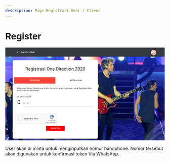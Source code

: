 ```yaml
---
description: Page Registrasi User / Client
---
```


# Register

![Page Register](../../.gitbook/assets/register.jpg)

User akan di minta untuk menginputkan nomor handphone. Nomor tersebut akan digunakan untuk konfirmasi token Via WhatsApp.

